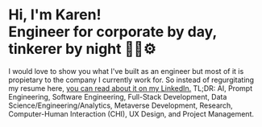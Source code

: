 <h1>Hi, I'm Karen! <br/>Engineer for corporate by day, tinkerer by night 💫🥼⚙️</h1>
<p>I would love to show you what I've built as an engineer but most of it is propietary to the company I currently work for. So instead of regurgitating my resume here, <a href="https://www.linkedin.com/in/karen-a-wu/">you can read about it on my LinkedIn.</a> TL;DR: AI, Prompt Engineering, Software Engineering, Full-Stack Development, Data Science/Engineering/Analytics, Metaverse Development, Research, Computer-Human Interaction (CHI), UX Design, and Project Management.</h2>

